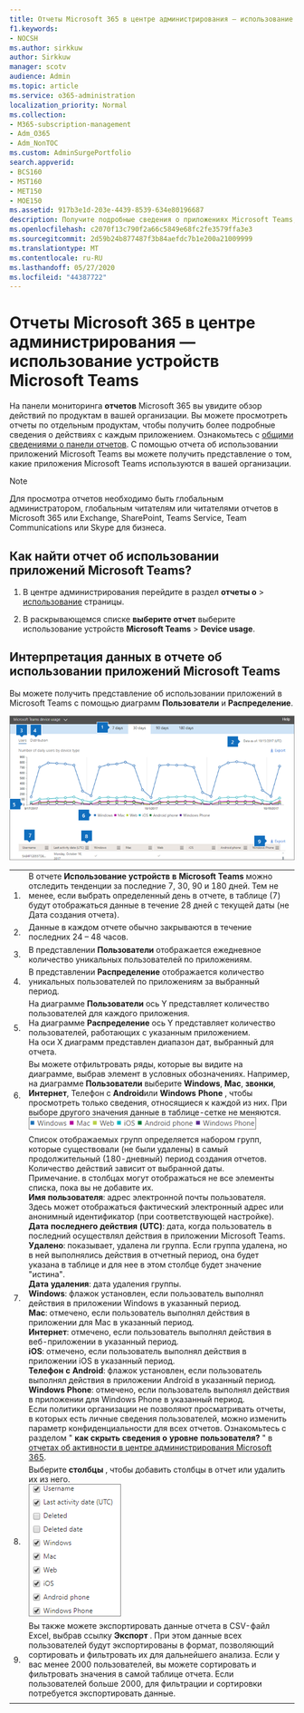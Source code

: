 ```yaml
---
title: Отчеты Microsoft 365 в центре администрирования — использование устройств Microsoft Teams
f1.keywords:
- NOCSH
ms.author: sirkkuw
author: Sirkkuw
manager: scotv
audience: Admin
ms.topic: article
ms.service: o365-administration
localization_priority: Normal
ms.collection:
- M365-subscription-management
- Adm_O365
- Adm_NonTOC
ms.custom: AdminSurgePortfolio
search.appverid:
- BCS160
- MST160
- MET150
- MOE150
ms.assetid: 917b3e1d-203e-4439-8539-634e80196687
description: Получите подробные сведения о приложениях Microsoft Teams, используемых в вашей организации, выполнив отчет об использовании приложений Microsoft Teams из Microsoft 365 Reports.
ms.openlocfilehash: c2070f13c790f2a66c5849e68fc2fe3579ffa3e3
ms.sourcegitcommit: 2d59b24b877487f3b84aefdc7b1e200a21009999
ms.translationtype: MT
ms.contentlocale: ru-RU
ms.lasthandoff: 05/27/2020
ms.locfileid: "44387722"
---
```

# <a name="microsoft-365-reports-in-the-admin-center---microsoft-teams-device-usage"></a>Отчеты Microsoft 365 в центре администрирования — использование устройств Microsoft Teams

На панели мониторинга **отчетов** Microsoft 365 вы увидите обзор действий по продуктам в вашей организации. Вы можете просмотреть отчеты по отдельным продуктам, чтобы получить более подробные сведения о действиях с каждым приложением. Ознакомьтесь с [общими сведениями о панели отчетов](activity-reports.md). С помощью отчета об использовании приложений Microsoft Teams вы можете получить представление о том, какие приложения Microsoft Teams используются в вашей организации.
  
> [!NOTE]
> Для просмотра отчетов необходимо быть глобальным администратором, глобальным читателям или читателями отчетов в Microsoft 365 или Exchange, SharePoint, Teams Service, Team Communications или Skype для бизнеса.  
 
## <a name="how-to-get-to-the-microsoft-teams-app-usage-report"></a>Как найти отчет об использовании приложений Microsoft Teams?

1. В центре администрирования перейдите в раздел **отчеты о** \> <a href="https://go.microsoft.com/fwlink/p/?linkid=2074756" target="_blank">использование</a> страницы.

    
2. В раскрывающемся списке **выберите отчет** выберите использование устройств **Microsoft Teams** \> **Device usage**.
  
## <a name="interpret-the-microsoft-teams-app-usage-report"></a>Интерпретация данных в отчете об использовании приложений Microsoft Teams

Вы можете получить представление об использовании приложений в Microsoft Teams с помощью диаграмм **Пользователи** и **Распределение**. 
  
![Microsoft 365 Reports — использование приложений Microsoft Teams](../../media/de35c4de-76b4-4109-a806-66774665499b.png)
  
|||
|:-----|:-----|
|1.  <br/> |В отчете **Использование устройств в Microsoft Teams** можно отследить тенденции за последние 7, 30, 90 и 180 дней. Тем не менее, если выбрать определенный день в отчете, в таблице (7) будут отображаться данные в течение 28 дней с текущей даты (не Дата создания отчета).  <br/> |
|2.  <br/> |Данные в каждом отчете обычно закрываются в течение последних 24 – 48 часов.  <br/> |
|3.  <br/> |В представлении **Пользователи** отображается ежедневное количество уникальных пользователей по приложениям.  <br/> |
|4.  <br/> |В представлении **Распределение** отображается количество уникальных пользователей по приложениям за выбранный период.  <br/> |
|5.  <br/> | На диаграмме **Пользователи** ось Y представляет количество пользователей для каждого приложения.  <br/>  На диаграмме **Распределение** ось Y представляет количество пользователей, работающих с указанным приложением.  <br/>  На оси X диаграмм представлен диапазон дат, выбранный для отчета.  <br/> |
|6.  <br/> |Вы можете отфильтровать ряды, которые вы видите на диаграмме, выбрав элемент в условных обозначениях. Например, на диаграмме **Пользователи** выберите **Windows**, **Mac**, **звонки**, **Интернет**, Телефон с **Android**или **Windows Phone** , чтобы просмотреть только сведения, относящиеся к каждой из них. При выборе другого значения данные в таблице-сетке не меняются.  <br/> ![Вы можете отфильтровать диаграммы использования Microsoft Teams, выбрав тип приложения.](../../media/64ee1cb1-ca80-4964-8234-7fc671135c3d.png)|
|7.  <br/> | Список отображаемых групп определяется набором групп, которые существовали (не были удалены) в самый продолжительный (180-дневный) период создания отчетов. Количество действий зависит от выбранной даты.  <br/> Примечание. в столбцах могут отображаться не все элементы списка, пока вы не добавите их.<br/> **Имя пользователя**: адрес электронной почты пользователя. Здесь может отображаться фактический электронный адрес или анонимный идентификатор (при соответствующей настройке).  <br/> **Дата последнего действия (UTC)**: дата, когда пользователь в последний осуществлял действия в приложении Microsoft Teams.  <br/> **Удалено**: показывает, удалена ли группа. Если группа удалена, но в ней выполнялись действия в отчетный период, она будет указана в таблице и для нее в этом столбце будет значение "истина".  <br/> **Дата удаления**: дата удаления группы.  <br/> **Windows**: флажок установлен, если пользователь выполнял действия в приложении Windows в указанный период.  <br/> **Mac**: отмечено, если пользователь выполнял действия в приложении для Mac в указанный период.  <br/> **Интернет**: отмечено, если пользователь выполнял действия в веб-приложении в указанный период.  <br/> **iOS**: отмечено, если пользователь выполнял действия в приложении iOS в указанный период.  <br/> **Телефон с Android**: флажок установлен, если пользователь выполнял действия в приложении Android в указанный период.  <br/> **Windows Phone**: отмечено, если пользователь выполнял действия в приложении для Windows Phone в указанный период.  <br/>  Если политики организации не позволяют просматривать отчеты, в которых есть личные сведения пользователей, можно изменить параметр конфиденциальности для всех отчетов. Ознакомьтесь с разделом " **как скрыть сведения о уровне пользователя?** " в [отчетах об активности в центре администрирования Microsoft 365](activity-reports.md).  <br/> |
|8.  <br/> |Выберите **столбцы** , чтобы добавить столбцы в отчет или удалить их из него.  <br/> ![Teams uapp usage report - choose columns](../../media/333f3077-696d-4829-b0a7-1046b3822222.png)|
|9.  <br/> |Вы также можете экспортировать данные отчета в CSV-файл Excel, выбрав ссылку **Экспорт** . При этом данные всех пользователей будут экспортированы в формат, позволяющий сортировать и фильтровать их для дальнейшего анализа. Если у вас менее 2000 пользователей, вы можете сортировать и фильтровать значения в самой таблице отчета. Если пользователей больше 2000, для фильтрации и сортировки потребуется экспортировать данные.  <br/> |
|||
   
  

